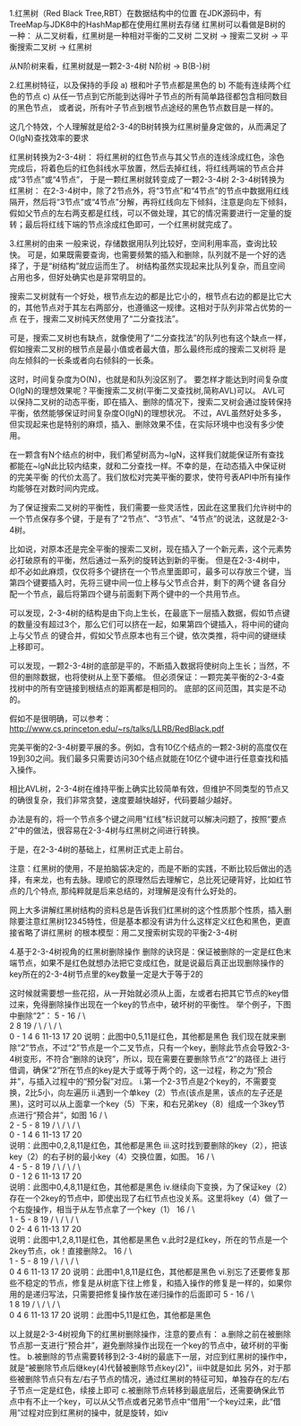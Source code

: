 1.红黑树（Red Black Tree,RBT）在数据结构中的位置
  在JDK源码中，有TreeMap与JDK8中的HashMap都在使用红黑树去存储
  红黑树可以看做是B树的一种：
    从二叉树看，红黑树是一种相对平衡的二叉树
    二叉树 ->  搜索二叉树 ->  平衡搜索二叉树 ->  红黑树

  从N阶树来看，红黑树就是一颗2-3-4树
    N阶树 ->  B(B-)树


2.红黑树特征，以及保持的手段
  a) 根和叶子节点都是黑色的
  b) 不能有连续两个红色的节点
  c) 从任一节点到它所能到达得叶子节点的所有简单路径都包含相同数目的黑色节点，
     或者说，所有叶子节点到根节点途经的黑色节点数目是一样的。
 
  这几个特效，个人理解就是给2-3-4的B树转换为红黑树量身定做的，从而满足了O(lgN)查找效率的要求

  红黑树转换为2-3-4树：
    将红黑树的红色节点与其父节点的连线涂成红色，涂色完成后，将着色后的红色斜线水平放置，然后去掉红线，将红线两端的节点合并成“3节点”或“4节点”，
    于是一颗红黑树就转变成了一颗2-3-4树
  2-3-4树转换为红黑树：
    在2-3-4树中，除了2节点外，将“3节点”和“4节点”的节点中数据用红线隔开，然后将“3节点”或“4节点”分解，再将红线向左下倾斜，注意是向左下倾斜，
    假如父节点的左右两支都是红线，可以不做处理，其它的情况需要进行一定量的旋转；最后将红线下端的节点涂成红色即可，一个红黑树就完成了。


3.红黑树的由来
  一般来说，存储数据用队列比较好，空间利用率高，查询比较快。
  可是，如果既需要查询，也需要频繁的插入和删除，队列就不是一个好的选择了，于是“树结构”就应运而生了。
  树结构虽然实现起来比队列复杂，而且空间占用也多，但好处确实也是非常明显的。

  搜索二叉树就有一个好处，根节点左边的都是比它小的，根节点右边的都是比它大的，其他节点对于其左右两部分，也遵循这一规律。这相对于队列非常占优势的一点
      在于，搜索二叉树纯天然使用了“二分查找法”。

  可是，搜索二叉树也有缺点，就像使用了“二分查找法”的队列也有这个缺点一样，假如搜索二叉树的根节点是最小值或者最大值，那么最终形成的搜索二叉树将
      是向左倾斜的一长条或者向右倾斜的一长条。

  这时，时间复杂度为O(N)，也就是和队列没区别了。
  要怎样才能达到时间复杂度O(lgN)的理想效果呢？平衡搜索二叉树(平衡二叉查找树,简称AVL)可以。
  AVL可以保持二叉树的动态平衡，即在插入、删除的情况下，搜索二叉树会通过旋转保持平衡，依然能够保证时间复杂度O(lgN)的理想状况。
  不过，AVL虽然好处多多，但实现起来也是特别的麻烦，插入、删除效果不佳，在实际环境中也没有多少使用。

  在一颗含有N个结点的树中，我们希望树高为~lgN，这样我们就能保证所有查找都能在~lgN此比较内结束，就和二分查找一样。不幸的是，在动态插入中保证树的完美平衡
      的代价太高了。我们放松对完美平衡的要求，使符号表API中所有操作均能够在对数时间内完成。

  为了保证搜索二叉树的平衡性，我们需要一些灵活性，因此在这里我们允许树中的一个节点保存多个键，于是有了“2节点”、“3节点”、“4节点”的说法，这就是2-3-4树。

  比如说，对原本还是完全平衡的搜索二叉树，现在插入了一个新元素，这个元素势必打破原有的平衡，然后通过一系列的旋转达到新的平衡。
  但是在2-3-4树中，却不必如此麻烦，仅仅将多个键挤在一个节点里面即可，最多可以存放三个键，当第四个键要插入时，先将三键中间一位上移与父节点合并，剩下的两个键
      各自分配一个节点，最后将第四个键与前面剩下两个键中的一个共用节点。

  可以发现，2-3-4树的结构是由下向上生长，在最底下一层插入数据，假如节点键的数量没有超过3个，那么它们可以挤在一起，如果第四个键插入，将中间的键向上与父节点
      的键合并，假如父节点原本也有三个键，依次类推，将中间的键继续上移即可。

  可以发现，一颗2-3-4树的底部是平的，不断插入数据将使树向上生长；当然，不但的删除数据，也将使树从上至下萎缩。
  但必须保证：一颗完美平衡的2-3-4查找树中的所有空链接到根结点的距离都是相同的。
  底部的区间范围，其实是不动的。

  假如不是很明确，可以参考：
  http://www.cs.princeton.edu/~rs/talks/LLRB/RedBlack.pdf

  完美平衡的2-3-4树要平展的多。例如，含有10亿个结点的一颗2-3树的高度仅在19到30之间。我们最多只需要访问30个结点就能在10亿个键中进行任意查找和插入操作。
  
  相比AVL树，2-3-4树在维持平衡上确实比较简单有效，但维护不同类型的节点又的确很复杂，我们非常贪婪，速度要越快越好，代码要越少越好。

  办法是有的，将一个节点多个键之间用“红线”标识就可以解决问题了，按照“要点2”中的做法，很容易在2-3-4树与红黑树之间进行转换。

  于是，在2-3-4树的基础上，红黑树正式走上前台。

  注意：红黑树的使用，不是拍脑袋决定的，而是不断的实践，不断比较后做出的选择，有来龙，也有去脉。理顺它的原理然后去理解它，总比死记硬背好，比如红节点的几个特点,
        那纯粹就是后来总结的，对理解是没有什么好处的。
 
  网上大多讲解红黑树结构的资料总是告诉我们红黑树的这个性质那个性质，插入删除要注意红黑树12345特性，但是基本都没有讲为什么这样定义红色和黑色，更直接省略了讲红黑树
  的根本模型：用二叉搜索树实现的平衡2-3-4树
  

4.基于2-3-4树视角的红黑树删除操作
  删除的诀窍是：保证被删除的一定是红色末端节点，如果不是红色就想办法把它变成红色，就是说最后真正出现删除操作的key所在的2-3-4树节点里的key数量一定是大于等于2的

  这时候就需要想一些花招，从一开始就必须从上面，左或者右把其它节点的key借过来，免得删除操作出现在一个key的节点中，破坏树的平衡性。
  举个例子，下图中删除“2”：
				5  -  16
			      /   \      \
 			    2      8      19 
            		  /  \   /   \    / \      
  		     0 - 1    4 6  11-13  17 20 
  说明：此图中0,5,11是红色，其他都是黑色
  我们现在就来删除“2”节点，不过“2”节点是一个二叉节点，只有一个key，删除此节点会导致2-3-4树变形，不符合“删除的诀窍”，所以，现在需要在要删除节点“2”的路径上
  进行借调，确保“2”所在节点的key是大于或等于两个的，这一过程，称之为“预合并”，与插入过程中的“预分裂”对应。
  i.第一个2-3节点是2个key的，不需要变换，2比5小，向左遍历
  ii.遇到一个单key（2）节点(该点是黑，该点的左子还是黑)，这时可以从上面拿一个key（5）下来，和右兄弟key（8）组成一个3key节点进行“预合并”，如图
				      16
			    	 /         \				
     		         2  -  5  -  8      19
  		        / \        /   \    /  \     
		   0 - 1   4     6  11-13   17  20                              
  说明：此图中0,2,8,11是红色，其他都是黑色
  iii.这时找到要删除的key（2），把该key（2）的右子树的最小key（4）交换位置，如图。
				      16
			    	 /         \				
     		         4  -  5  -  8      19
  		        / \        /   \    /  \     
		   0 - 1   2     6  11-13   17  20   
  说明：此图中0,4,8,11是红色，其他都是黑色
  iv.继续向下变换，为了保证key（2）存在一个2key的节点中，即使出现了右红节点也没关系。这里将key（4）做了一个右旋操作，相当于从左节点拿了一个key（1）
				      16
			    	 /         \				
     		         1  -  5  -  8      19
  		       /   \       /   \    /  \     
		      0  2- 4     6 11-13  17  20   
  说明：此图中1,2,8,11是红色，其他都是黑色
  v.此时2是红key，所在的节点是一个2key节点，ok！直接删除2。
				      16
			    	 /         \				
     		         1  -  5  -  8      19
  		        / \        /   \    /  \     
		       0   4      6  11-13  17  20 
  说明：此图中1,8,11是红色，其他都是黑色 
  vi.别忘了还要修复那些不稳定的节点，修复是从树底下往上修复，和插入操作的修复是一样的，如果你用的是递归写法，只需要把修复操作放在递归操作的后面即可
				5  -  16
			      /   \      \
 			    1      8      19 
            		  /  \   /   \    / \      
  		         0    4 6  11-13  17 20 
  说明：此图中5,11是红色，其他都是黑色 

  以上就是2-3-4树视角下的红黑树删除操作，注意的要点有：
  a.删除之前在被删除节点那一支进行“预合并”，避免删除操作出现在一个key的节点中，破坏树的平衡性。
  b.被删除的节点需要转移到2-3-4树的最底下一层，对应到红黑树的操作中，就是“被删除节点后继key(4)代替被删除节点key(2)”，iii中就是如此
    另外，对于那些被删除节点只有左/右子节点的情况，通过红黑树的特征可知，单独存在的左/右子节点一定是红色，续接上即可
  c.被删除节点转移到最底层后，还需要确保此节点中有不止一个key，可以从父节点或者兄弟节点中“借用”一个key过来，此“借用”过程对应到红黑树的操中，就是旋转，如iv


